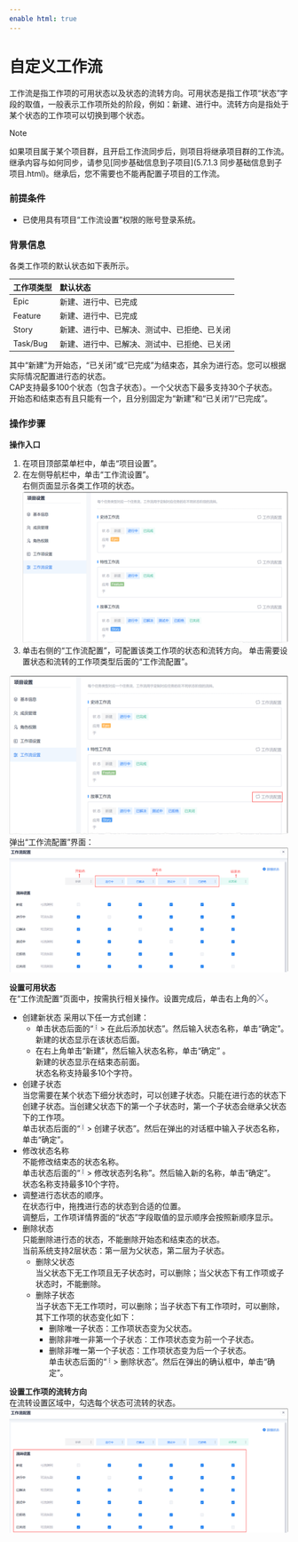 ```yaml
---
enable html: true
---
```

# 自定义工作流

工作流是指工作项的可用状态以及状态的流转方向。可用状态是指工作项“状态”字段的取值，一般表示工作项所处的阶段，例如：新建、进行中。流转方向是指处于某个状态的工作项可以切换到哪个状态。

> [!NOTE]
> 如果项目属于某个项目群，且开启工作流同步后，则项目将继承项目群的工作流。继承内容与如何同步，请参见[同步基础信息到子项目](5.7.1.3 同步基础信息到子项目.html)。继承后，您不需要也不能再配置子项目的工作流。

### 前提条件
* 已使用具有项目“工作流设置”权限的账号登录系统。

### 背景信息
各类工作项的默认状态如下表所示。

|工作项类型|默认状态|
|:--------- |:-------- |
|Epic|新建、进行中、已完成|
|Feature|新建、进行中、已完成|
|Story|新建、进行中、已解决、测试中、已拒绝、已关闭|
|Task/Bug|新建、进行中、已解决、测试中、已拒绝、已关闭|

其中“新建”为开始态，“已关闭”或“已完成”为结束态，其余为进行态。您可以根据实际情况配置进行态的状态。        
CAP支持最多100个状态（包含子状态）。一个父状态下最多支持30个子状态。     
开始态和结束态有且只能有一个，且分别固定为“新建”和“已关闭”/“已完成”。      

### 操作步骤
**操作入口**
1. 在项目顶部菜单栏中，单击“项目设置”。
2. 在左侧导航栏中，单击“工作流设置”。    
    右侧页面显示各类工作项的状态。      
    <img src="fig/项目-工作流设置01.png" style="zoom:50%">                 
3. 单击右侧的“工作流配置”，可配置该类工作项的状态和流转方向。
单击需要设置状态和流转的工作项类型后面的“工作流配置”。          
  <img src="fig/项目-流程设置.png" style="zoom:50%">               
弹出“工作流配置”界面：
 <img src="fig/迭代-工作流配置.png" style="zoom:50%">
  
**设置可用状态**             
在“工作流配置”页面中，按需执行相关操作。设置完成后，单击右上角的![](fig/close.png)。                 
* 创建新状态
  采用以下任一方式创建：
  * 单击状态后面的“![](fig/rank.png) > 在此后添加状态”。然后输入状态名称，单击“确定”。            
    新建的状态显示在该状态后面。              
  * 在右上角单击“新建”，然后输入状态名称，单击“确定” 。                                        
    新建的状态显示在结束态前面。              
    状态名称支持最多10个字符。       
* 创建子状态             
    当您需要在某个状态下细分状态时，可以创建子状态。只能在进行态的状态下创建子状态。当创建父状态下的第一个子状态时，第一个子状态会继承父状态下的工作项。           
    单击状态后面的“![](fig/rank.png) > 创建子状态”。然后在弹出的对话框中输入子状态名称，单击“确定”。
* 修改状态名称         
  不能修改结束态的状态名称。          
  单击状态后面的“![](fig/rank.png) > 修改状态列名称”。然后输入新的名称，单击“确定”。              
  状态名称支持最多10个字符。      
* 调整进行态状态的顺序。            
   在状态行中，拖拽进行态的状态到合适的位置。              
   调整后，工作项详情界面的“状态”字段取值的显示顺序会按照新顺序显示。            
* 删除状态           
   只能删除进行态的状态，不能删除开始态和结束态的状态。      
    当前系统支持2层状态：第一层为父状态，第二层为子状态。      
  * 删除父状态         
    当父状态下无工作项且无子状态时，可以删除；当父状态下有工作项或子状态时，不能删除。
  * 删除子状态       
     当子状态下无工作项时，可以删除；当子状态下有工作项时，可以删除，其下工作项的状态变化如下：           
     * 删除唯一子状态：工作项状态变为父状态。       
     * 删除非唯一非第一个子状态：工作项状态变为前一个子状态。      
     * 删除非唯一第一个子状态：工作项状态变为后一个子状态。                
   单击状态后面的“![](fig/rank.png) > 删除状态”。然后在弹出的确认框中，单击“确定”。   
   
**设置工作项的流转方向**            
在流转设置区域中，勾选每个状态可流转的状态。        
<img src="fig/迭代-流转设置.png" style="zoom:50%">
